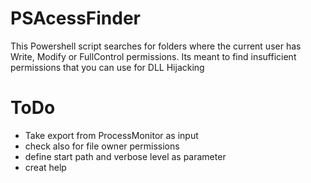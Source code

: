 # PSAcessFinder
 
This Powershell script searches for folders where the current user has Write, Modify or FullControl permissions. Its meant to find insufficient permissions that you can use for DLL Hijacking


# ToDo
- Take export from ProcessMonitor as input
- check also for file owner permissions
- define start path and verbose level as parameter
- creat help